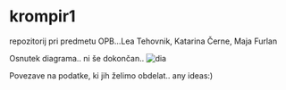 # krompir1
repozitorij pri predmetu OPB...Lea Tehovnik, Katarina Černe, Maja Furlan

Osnutek diagrama.. ni še dokončan..
![dia](https://cloud.githubusercontent.com/assets/9348610/14598785/23de143a-0554-11e6-94b8-3eae799da6e8.png)


Povezave na podatke, ki jih želimo obdelat.. any ideas:)
